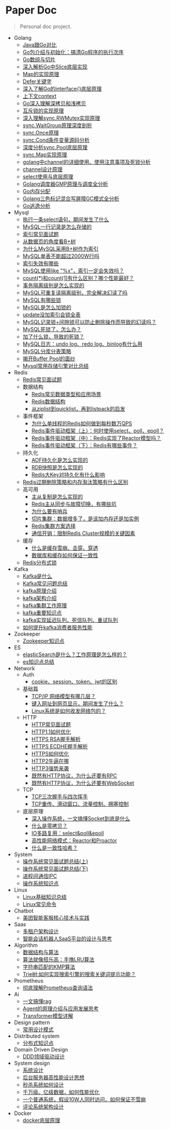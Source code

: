 # Paper Doc

> Personal doc project.

* Golang
  * [Java跟Go对比](ProjectDocs/golang/Java跟Go对比.md) 
  * [Go包介绍与初始化：搞清Go程序的执行次序](ProjectDocs/golang/Go包介绍与初始化：搞清Go程序的执行次序.md)  
  * [Go数组与切片](ProjectDocs/golang/Go数组与切片.md)  
  * [深入解析Go中Slice底层实现](ProjectDocs/golang/深入解析Go中Slice底层实现.md)  
  * [Map的实现原理](ProjectDocs/golang/map的实现原理.md)  
  * [Defer关键字](ProjectDocs/golang/defer关键字.md)  
  * [深入了解Go的interface{}底层原理](ProjectDocs/golang/深入了解Go的interface{}底层原理.md)  
  * [上下文context](ProjectDocs/golang/上下文context.md)  
  * [Go深入理解深拷贝和浅拷贝](ProjectDocs/golang/Go深入理解深拷贝和浅拷贝.md)  
  * [互斥锁的实现原理](ProjectDocs/golang/互斥锁的实现原理.md)  
  * [深入理解sync.RWMutex实现原理](ProjectDocs/golang/深入理解sync.RWMutex实现原理.md)  
  * [sync.WaitGroup原理深度剖析](ProjectDocs/golang/sync.WaitGroup原理深度剖析.md)  
  * [sync.Once原理](ProjectDocs/golang/sync.Once原理.md)  
  * [sync.Cond条件变量源码分析](ProjectDocs/golang/sync.Cond条件变量源码分析.md)  
  * [深度分析sync.Pool底层原理](ProjectDocs/golang/深度分析sync.Pool底层原理.md)  
  * [sync.Map实现原理](ProjectDocs/golang/sync.Map实现原理.md)  
  * [golang中channel的详细使用、使用注意事项及死锁分析](/ProjectDocs/golang/golang中channel的详细使用、使用注意事项及死锁分析.md)  
  * [channel设计原理](/ProjectDocs/golang/channel设计原理.md)  
  * [select使用与底层原理](ProjectDocs/golang/select使用与底层原理.md)    
  * [Golang调度器GMP原理与调度全分析](ProjectDocs/golang/Golang调度器GMP原理与调度全分析.md)  
  * [Go内存分配](ProjectDocs/golang/Go内存分配.md)  
  * [Golang三色标记混合写屏障GC模式全分析](ProjectDocs/golang/Golang三色标记混合写屏障GC模式全分析.md)  
  * [Go逃逸分析](ProjectDocs/golang/go逃逸分析.md) 
* Mysql
  * [执行一条select语句，期间发生了什么](/ProjectDocs/mysql/执行一条select语句，期间发生了什么.md)
  * [MySQL一行记录是怎么存储的](/ProjectDocs/mysql/MySQL一行记录是怎么存储的.md)
  * [索引常见面试题](/ProjectDocs/mysql/索引常见面试题.md)
  * [从数据页的角度看B+树](/ProjectDocs/mysql/从数据页的角度看B+树.md)
  * [为什么MySQL采用B+树作为索引](/ProjectDocs/mysql/为什么MySQL采用B+树作为索引.md)
  * [MySQL单表不能超过2000W行吗](/ProjectDocs/mysql/MySQL单表不能超过2000W行吗.md)
  * [索引失效有哪些](ProjectDocs/mysql/索引失效有哪些.md)
  * [MySQL使用like "%x"，索引一定会失效吗？](ProjectDocs/mysql/mysql使用like，索引一定会失效吗.md)
  * [count(*)和count(1)有什么区别？哪个性能最好？](ProjectDocs/mysql/count(*)和count(1)有什么区别？哪个性能最好.md)
  * [事务隔离级别是怎么实现的](ProjectDocs/mysql/事务隔离级别是怎么实现的.md)
  * [MySQL可重复读隔离级别，完全解决幻读了吗](ProjectDocs/mysql/MySQL可重复读隔离级别，完全解决幻读了吗.md)
  * [MySQL有哪些锁](ProjectDocs/mysql/MySQL有哪些锁.md)
  * [MySQL是怎么加锁的](ProjectDocs/mysql/mysql是怎么加锁的.md)
  * [update没加索引会锁全表](ProjectDocs/mysql/update没加索引会锁全表.md)
  * [MySQL记录锁+间隙锁可以防止删除操作而导致的幻读吗？](ProjectDocs/mysql/MySQL记录锁+间隙锁可以防止删除操作而导致的幻读吗？.md)
  * [MySQL死锁了，怎么办？](ProjectDocs/mysql/MySQL死锁了，怎么办.md)
  * [加了什么锁，导致的死锁？](ProjectDocs/mysql/加了什么锁，导致的死锁.md)
  * [MySQL日志：undo log、redo log、binlog有什么用](ProjectDocs/mysql/MySQL日志：undo-log、redo-log、binlog有什么用.md)
  * [MySQL分库分表策略](ProjectDocs/mysql/MySQL分库分表策略.md)
  * [揭开Buffer Pool的面纱](ProjectDocs/mysql/MySQL缓冲池.md)
  * [Mysql常用存储引擎对比总结](ProjectDocs/mysql/Mysql常用存储引擎对比总结.md)
* Redis
  * [Redis常见面试题](/ProjectDocs/redis/redis常见面试题.md)
  * 数据结构
    * [Redis常见数据类型和应用场景](/ProjectDocs/redis/Redis常见数据类型和应用场景.md)
    * [Redis数据结构](/ProjectDocs/redis/Redis数据结构.md)
    * [从ziplist到quicklist，再到listpack的启发](/ProjectDocs/redis/从ziplist到quicklist，再到listpack的启发.md)
  * 事件框架   
    * [为什么单线程的Redis如何做到每秒数万QPS](/ProjectDocs/redis/为什么单线程的Redis如何做到每秒数万QPS.md)
    * [Redis事件驱动框架（上）：何时使用select、poll、epoll？](/ProjectDocs/redis/Redis事件驱动框架（上）：何时使用select、poll、epoll？.md)
    * [Redis事件驱动框架（中）：Redis实现了Reactor模型吗？](/ProjectDocs/redis/Redis事件驱动框架（中）：Redis实现了Reactor模型吗？.md)
    * [Redis事件驱动框架（下）：Redis有哪些事件？](/ProjectDocs/redis/Redis事件驱动框架（下）：Redis有哪些事件？.md)
  * 持久化
    * [AOF持久化是怎么实现的](/ProjectDocs/redis/AOF持久化是怎么实现的.md)
    * [RDB快照是怎么实现的](/ProjectDocs/redis/RDB快照是怎么实现的.md)
    * [Redis大Key对持久化有什么影响](/ProjectDocs/redis/Redis大Key对持久化有什么影响.md)    
  * [Redis过期删除策略和内存淘汰策略有什么区别](/ProjectDocs/redis/Redis过期删除策略和内存淘汰策略有什么区别.md)    
  * 高可用
    * [主从复制是怎么实现的](/ProjectDocs/redis/主从复制是怎么实现的.md)
    * [Redis主从同步与故障切换，有哪些坑](/ProjectDocs/redis/Redis主从同步与故障切换，有哪些坑.md)
    * [为什么要有哨兵](/ProjectDocs/redis/为什么要有哨兵.md)
    * [切片集群：数据增多了，是该加内存还是加实例](/ProjectDocs/redis/切片集群：数据增多了，是该加内存还是加实例.md)
    * [Redis集群方案选择](/ProjectDocs/redis/Redis集群方案选择.md)
    * [通信开销：限制Redis Cluster规模的关键因素](/ProjectDocs/redis/通信开销：限制Redis-Cluster规模的关键因素.md)
  * 缓存    
    * [什么是缓存雪崩、击穿、穿透](/ProjectDocs/redis/什么是缓存雪崩、击穿、穿透.md)    
    * [数据库和缓存如何保证一致性](/ProjectDocs/redis/数据库和缓存如何保证一致性.md)
  * [Redis分布式锁](/ProjectDocs/redis/Redis分布式锁.md)        
* Kafka
  * [Kafka是什么](ProjectDocs/Kafka/Kafka是什么.md)
  * [Kafka常见问题总结](ProjectDocs/Kafka/Kafka常见问题总结.md)
  * [kafka原理介绍](ProjectDocs/Kafka/kafka原理介绍.md)
  * [kafka架构介绍](ProjectDocs/Kafka/kafka架构介绍.md)
  * [kafka集群工作原理](ProjectDocs/Kafka/kafka集群工作原理.md)
  * [kafka重要知识点](ProjectDocs/Kafka/kafka重要知识点.md)
  * [kafka实现延迟队列、死信队列、重试队列](ProjectDocs/Kafka/kafka实现延迟队列、死信队列、重试队列.md)
  * [如何提升kafka消费者服务性能](ProjectDocs/Kafka/如何提升kafka消费者服务性能.md)
* Zookeeper
  * [Zookeeper知识点](ProjectDocs/zookeeper/zookeeper知识点.md)  
* ES
  * [elasticSearch是什么？工作原理是怎么样的？](ProjectDocs/es/elasticSearch是什么？工作原理是怎么样的.md)
  * [es知识点总结](ProjectDocs/es/es知识点总结.md)  
* Network
  * Auth
    * [cookie、session、token、jwt的区别](ProjectDocs/network/auth/cookie、session、token、jwt的区别.md) 
  * 基础篇
    * [TCP/IP 网络模型有哪几层？](ProjectDocs/network/TCP-IP网络模型有哪几层？.md) 
    * [键入网址到网页显示，期间发生了什么？](ProjectDocs/network/键入网址到网页显示，期间发生了什么？.md) 
    * [Linux系统是如何收发网络包的？](ProjectDocs/network/Linux系统是如何收发网络包的？.md) 
  * HTTP
    * [HTTP常见面试题](/ProjectDocs/network/HTTP常见面试题.md) 
    * [HTTP1.1如何优化](/ProjectDocs/network/HTTP1.1如何优化.md) 
    * [HTTPS RSA握手解析](/ProjectDocs/network/HTTPS-RSA握手解析.md) 
    * [HTTPS ECDHE握手解析](/ProjectDocs/network/HTTPS-ECDHE握手解析.md) 
    * [HTTPS如何优化](/ProjectDocs/network/HTTPS如何优化.md) 
    * [HTTP2牛逼在哪](/ProjectDocs/network/HTTP2牛逼在哪.md) 
    * [HTTP3强势来袭](/ProjectDocs/network/HTTP3强势来袭.md) 
    * [既然有HTTP协议，为什么还要有RPC](/ProjectDocs/network/既然有HTTP协议，为什么还要有RPC.md) 
    * [既然有HTTP协议，为什么还要有WebSocket](/ProjectDocs/network/既然有HTTP协议，为什么还要有WebSocket.md)  
  * TCP
    * [TCP三次握手与四次挥手](/ProjectDocs/network/TCP三次握手与四次挥手.md) 
    * [TCP重传、滑动窗口、流量控制、拥塞控制](/ProjectDocs/network/TCP重传、滑动窗口、流量控制、拥塞控制.md) 
  * 底层原理
    * [深入操作系统，一文搞懂Socket到底是什么](/ProjectDocs/network/深入操作系统，一文搞懂Socket到底是什么.md)
    * [什么是零拷贝？](/ProjectDocs/network/什么是零拷贝？.md)
    * [IO多路复用：select&poll&epoll](/ProjectDocs/network/IO多路复用：select&poll&epoll.md)
    * [高性能网络模式：Reactor和Proactor](/ProjectDocs/network/高性能网络模式：Reactor和Proactor.md)
    * [什么是一致性哈希？](/ProjectDocs/network/什么是一致性哈希？.md)   
* System
  * [操作系统常见面试题总结(上)](/ProjectDocs/system/操作系统常见面试题总结(上).md)  
  * [操作系统常见面试题总结(下)](/ProjectDocs/system/操作系统常见面试题总结(下).md)
  * [进程间通信IPC](ProjectDocs/system/进程间通信IPC.md)
  * [操作系统知识点](ProjectDocs/system/操作系统知识点.md)
* Linux
  * [Linux基础知识总结](ProjectDocs/linux/Linux基础知识总结.md)
  * [Linux常见命令](ProjectDocs/linux/Linux常见命令.md)      
* Chatbot
  * [美团智能客服核心技术与实践](/ProjectDocs/chatbot/美团智能客服核心技术与实践.md)
* Saas
  * [多租户架构设计](/ProjectDocs/saas/多租户架构设计.md)
  * [智能会话机器人SaaS平台的设计与思考](/ProjectDocs/saas/智能会话机器人SaaS平台的设计与思考.md)
* Algorithm
  * [数据结构与算法](ProjectDocs/algorithm/数据结构与算法.md)  
  * [算法就像搭乐高：手撸LRU算法](ProjectDocs/algorithm/算法就像搭乐高：手撸LRU算法.md)  
  * [字符串匹配的KMP算法](/ProjectDocs/algorithm/字符串匹配的KMP算法.md)  
  * [Trie树:如何实现搜索引擎的搜索关键词提示功能？](/ProjectDocs/algorithm/Trie树：如何实现搜索引擎的搜索关键词提示功能？.md)  
* Prometheus
  * [彻底理解Prometheus查询语法](/ProjectDocs/prometheus/彻底理解Prometheus查询语法.md)    
* Ai
  * [一文搞懂rag](ProjectDocs/ai/一文搞懂rag.md)
  * [Agent的原理介绍与应用发展思考](ProjectDocs/ai/Agent的原理介绍与应用发展思考.md)
  * [Transformer模型详解](ProjectDocs/ai/Transformer模型详解.md)
* Design pattern
  * [常用设计模式](ProjectDocs/design-pattern/常用设计模式.md)  
* Distributed system
  * [分布式知识点](ProjectDocs/distributed-system/分布式知识点.md)  
* Domain Driven Design
  * [DDD领域驱动设计](ProjectDocs/ddd/DDD领域驱动设计.md)  
* System design
  * [系统设计](ProjectDocs/system-design/系统设计.md)  
  * [后台服务器高性能设计思想](ProjectDocs/system-design/后台服务器高性能设计思想.md)
  * [秒杀系统如何设计](ProjectDocs/system-design/秒杀系统如何设计.md)
  * [千万级、亿级数据，如何性能优化](ProjectDocs/system-design/千万级、亿级数据，如何性能优化.md)
  * [一个普通系统，假设10W人同时访问，如何保证不雪崩](ProjectDocs/system-design/一个普通系统，假设10W人同时访问，如何保证不雪崩.md)  
  * [评论系统架构设计](ProjectDocs/system-design/评论系统架构设计.md)
* Docker
  * [docker底层原理](ProjectDocs/docker/docker底层原理.md)  